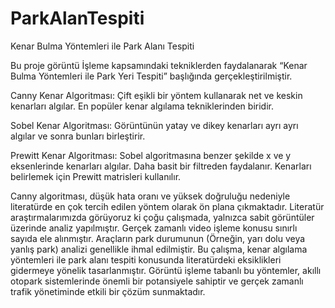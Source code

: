 # ParkAlanTespiti
Kenar Bulma Yöntemleri ile Park Alanı Tespiti

Bu proje görüntü İşleme kapsamındaki tekniklerden faydalanarak “Kenar Bulma Yöntemleri ile Park Yeri Tespiti” başlığında gerçekleştirilmiştir.

Canny Kenar Algoritması: Çift eşikli bir yöntem kullanarak net ve keskin kenarları algılar. En popüler kenar algılama tekniklerinden biridir.


Sobel Kenar Algoritması: Görüntünün yatay ve dikey kenarları ayrı ayrı algılar ve sonra bunları birleştirir.


Prewitt Kenar Algoritması: Sobel algoritmasına benzer şekilde x ve y eksenlerinde kenarları algılar. Daha basit bir filtreden faydalanır. Kenarları belirlemek için Prewitt matrisleri kullanılır.


Canny algoritması, düşük hata oranı ve yüksek doğruluğu nedeniyle literatürde en çok tercih edilen yöntem olarak ön plana çıkmaktadır. Literatür araştırmalarımızda görüyoruz ki çoğu çalışmada, yalnızca sabit görüntüler üzerinde analiz yapılmıştır. Gerçek zamanlı video işleme konusu sınırlı sayıda ele alınmıştır. Araçların park durumunun (Örneğin, yarı dolu veya yanlış park) analizi genellikle ihmal edilmiştir. Bu çalışma, kenar algılama yöntemleri ile park alanı tespiti konusunda literatürdeki eksiklikleri gidermeye yönelik tasarlanmıştır. Görüntü işleme tabanlı bu yöntemler, akıllı otopark sistemlerinde önemli bir potansiyele sahiptir ve gerçek zamanlı trafik yönetiminde etkili bir çözüm sunmaktadır.
 
